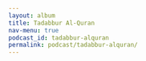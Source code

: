 ```yaml
---
layout: album
title: Tadabbur Al-Quran
nav-menu: true
podcast_id: tadabbur-alquran
permalink: podcast/tadabbur-alquran/
---
```

